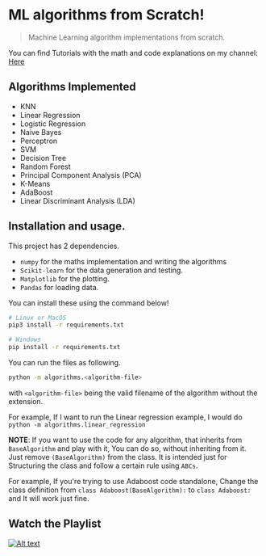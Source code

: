 # ML algorithms from Scratch!

> Machine Learning algorithm implementations from scratch.

You can find Tutorials with the math and code explanations on my channel: [Here](https://www.youtube.com/playlist?list=PLqnslRFeH2Upcrywf-u2etjdxxkL8nl7E)

## Algorithms Implemented

- KNN
- Linear Regression
- Logistic Regression
- Naive Bayes
- Perceptron
- SVM
- Decision Tree
- Random Forest
- Principal Component Analysis (PCA)
- K-Means
- AdaBoost
- Linear Discriminant Analysis (LDA)

## Installation and usage.

This project has 2 dependencies.

- `numpy` for the maths implementation and writing the algorithms
- `Scikit-learn` for the data generation and testing.
- `Matplotlib` for the plotting.
- `Pandas` for loading data.

You can install these using the command below!

```sh
# Linux or MacOS
pip3 install -r requirements.txt

# Windows
pip install -r requirements.txt
```

You can run the files as following.

```sh
python -m algorithms.<algorithm-file>
```

with `<algorithm-file>` being the valid filename of the algorithm without the extension.

For example, If I want to run the Linear regression example, I would do 
`python -m algorithms.linear_regression`

**NOTE**: If you want to use the code for any algorithm, that inherits from `BaseAlgorithm` and play with it,
You can do so, without inheriting from it. Just remove `(BaseAlgorithm)` from the class. It is intended just
for Structuring the class and follow a certain rule using `ABCs`.

For example, If you're trying to use Adaboost code standalone, Change the class definition from 
`class Adaboost(BaseAlgorithm):` to `class Adaboost:` and It will work just fine.

## Watch the Playlist

[![Alt text](https://img.youtube.com/vi/ngLyX54e1LU/hqdefault.jpg)](https://www.youtube.com/watch?v=ngLyX54e1LU&list=PLqnslRFeH2Upcrywf-u2etjdxxkL8nl7E)
